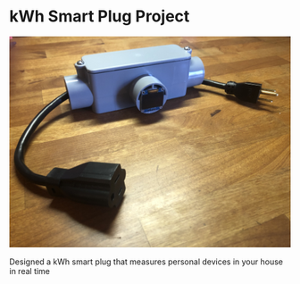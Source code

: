 # kWh Smart Plug Project
![Final Prototype Design](Final_Design.jpg)

Designed a kWh smart plug that measures personal devices in your house in real time
